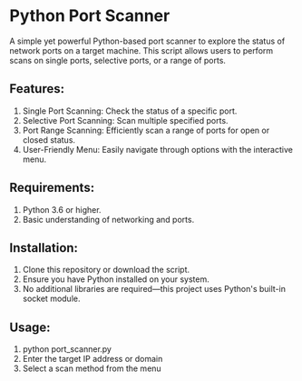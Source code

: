 # Python Port Scanner

A simple yet powerful Python-based port scanner to explore the status of network ports on a target machine. This script allows users to perform scans on single ports, selective ports, or a range of ports.

## Features:
1. Single Port Scanning: Check the status of a specific port.
2. Selective Port Scanning: Scan multiple specified ports.
3. Port Range Scanning: Efficiently scan a range of ports for open or closed status.
4. User-Friendly Menu: Easily navigate through options with the interactive menu.

## Requirements:
1. Python 3.6 or higher.
2. Basic understanding of networking and ports.

## Installation:
1. Clone this repository or download the script.
2. Ensure you have Python installed on your system.
3. No additional libraries are required—this project uses Python's built-in socket module.

## Usage:
1. python port_scanner.py
2. Enter the target IP address or domain
3. Select a scan method from the menu